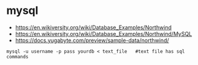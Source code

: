 # mysql

- https://en.wikiversity.org/wiki/Database_Examples/Northwind
- https://en.wikiversity.org/wiki/Database_Examples/Northwind/MySQL
- https://docs.yugabyte.com/preview/sample-data/northwind/
```  
mysql -u username -p pass yourdb < text_file   #text file has sql commands
```
